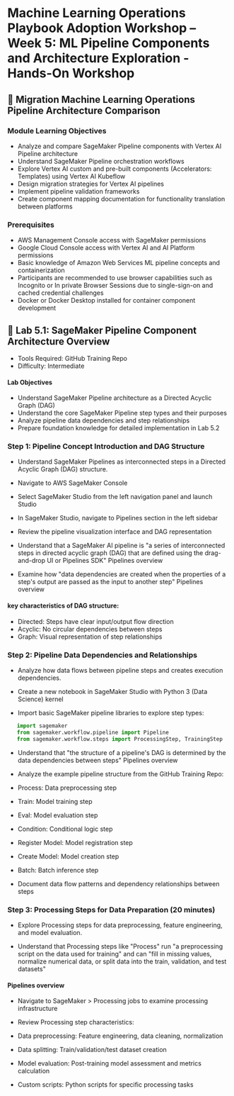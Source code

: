 # Machine Learning Operations Playbook Adoption Workshop – Week 5: ML Pipeline Components and Architecture Exploration - Hands-On Workshop

## 🚀 Migration Machine Learning Operations Pipeline Architecture Comparison
### Module Learning Objectives

- Analyze and compare SageMaker Pipeline components with Vertex AI Pipeline architecture
- Understand SageMaker Pipeline orchestration workflows
- Explore Vertex AI custom and pre-built components (Accelerators: Templates) using Vertex AI Kubeflow
- Design migration strategies for Vertex AI pipelines
- Implement pipeline validation frameworks
- Create component mapping documentation for functionality translation between platforms

### Prerequisites

- AWS Management Console access with SageMaker permissions
- Google Cloud Console access with Vertex AI and AI Platform permissions
- Basic knowledge of Amazon Web Services ML pipeline concepts and containerization
- Participants are recommended to use browser capabilities such as Incognito or In private Browser Sessions due to single-sign-on and cached credential challenges
- Docker or Docker Desktop installed for container component development

## 🔧 Lab 5.1: SageMaker Pipeline Component Architecture Overview

- Tools Required: GitHub Training Repo
- Difficulty: Intermediate

#### Lab Objectives

- Understand SageMaker Pipeline architecture as a Directed Acyclic Graph (DAG)
- Understand the core SageMaker Pipeline step types and their purposes
- Analyze pipeline data dependencies and step relationships
- Prepare foundation knowledge for detailed implementation in Lab 5.2

### Step 1: Pipeline Concept Introduction and DAG Structure

- Understand SageMaker Pipelines as interconnected steps in a Directed Acyclic Graph (DAG) structure.

- Navigate to AWS SageMaker Console
- Select SageMaker Studio from the left navigation panel and launch Studio
- In SageMaker Studio, navigate to Pipelines section in the left sidebar
- Review the pipeline visualization interface and DAG representation
- Understand that a SageMaker AI pipeline is "a series of interconnected steps in directed acyclic graph (DAG) that are defined using the drag-and-drop UI or Pipelines SDK" Pipelines overview
- Examine how "data dependencies are created when the properties of a step's output are passed as the input to another step" Pipelines overview

#### key characteristics of DAG structure:

- Directed: Steps have clear input/output flow direction
- Acyclic: No circular dependencies between steps
- Graph: Visual representation of step relationships

### Step 2: Pipeline Data Dependencies and Relationships

- Analyze how data flows between pipeline steps and creates execution dependencies.

- Create a new notebook in SageMaker Studio with Python 3 (Data Science) kernel
- Import basic SageMaker pipeline libraries to explore step types:

```python
   import sagemaker
   from sagemaker.workflow.pipeline import Pipeline
   from sagemaker.workflow.steps import ProcessingStep, TrainingStep
```

- Understand that "the structure of a pipeline's DAG is determined by the data dependencies between steps" Pipelines overview
- Analyze the example pipeline structure from the GitHub Training Repo:

- Process: Data preprocessing step
- Train: Model training step
- Eval: Model evaluation step
- Condition: Conditional logic step
- Register Model: Model registration step
- Create Model: Model creation step
- Batch: Batch inference step


- Document data flow patterns and dependency relationships between steps

### Step 3: Processing Steps for Data Preparation (20 minutes)

- Explore Processing steps for data preprocessing, feature engineering, and model evaluation.

- Understand that Processing steps like "Process" run "a preprocessing script on the data used for training" and can "fill in missing values, normalize numerical data, or split data into the train, validation, and test datasets"

#### Pipelines overview

- Navigate to SageMaker > Processing jobs to examine processing infrastructure
- Review Processing step characteristics:

- Data preprocessing: Feature engineering, data cleaning, normalization
- Data splitting: Train/validation/test dataset creation
- Model evaluation: Post-training model assessment and metrics calculation
- Custom scripts: Python scripts for specific processing tasks

